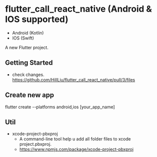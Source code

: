 # flutter_call_react_native (Android & IOS supported)
* Android (Kotlin)
* IOS (Swift)


A new Flutter project.

## Getting Started
* check changes. https://github.com/HillLiu/flutter_call_react_native/pull/3/files

## Create new app
flutter create --platforms android,ios [your_app_name]

## Util
* xcode-project-pbxproj
   * A command-line tool help u add all folder files to xcode project.pbxproj.
   * https://www.npmjs.com/package/xcode-project-pbxproj
